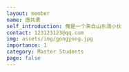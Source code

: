 ```yaml
---
layout: member
name: 唐共勇
self_introduction: 俺是一个来自山东滴小伙
contact: 123123123@qq.com
img: assets/img/gongyong.jpg
importance: 1
category: Master Students
page: false
---
```



